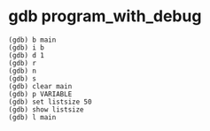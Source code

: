 # gdb program_with_debug
    (gdb) b main
    (gdb) i b
    (gdb) d 1
    (gdb) r
    (gdb) n
    (gdb) s
    (gdb) clear main
    (gdb) p VARIABLE
    (gdb) set listsize 50
    (gdb) show listsize
    (gdb) l main
  
